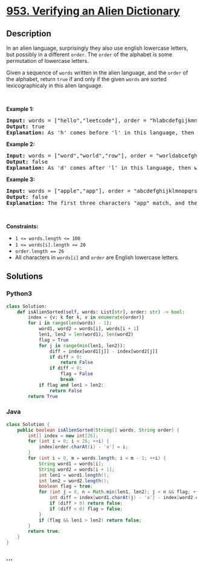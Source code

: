 # [953. Verifying an Alien Dictionary](https://leetcode.com/problems/verifying-an-alien-dictionary)



## Description

<p>In an alien language, surprisingly they also use english lowercase letters, but possibly&nbsp;in a different <code>order</code>. The&nbsp;<code>order</code> of the alphabet&nbsp;is some permutation&nbsp;of lowercase letters.</p>

<p>Given a sequence of <code>words</code>&nbsp;written in the alien language,&nbsp;and the <code>order</code> of the alphabet,&nbsp;return <code>true</code> if and only if the given <code>words</code>&nbsp;are sorted lexicographicaly in this alien language.</p>
<p>&nbsp;</p>
<p><strong>Example 1:</strong></p>

<pre>
<strong>Input:</strong> words = [&quot;hello&quot;,&quot;leetcode&quot;], order = &quot;hlabcdefgijkmnopqrstuvwxyz&quot;
<strong>Output:</strong> true
<strong>Explanation: </strong>As &#39;h&#39; comes before &#39;l&#39; in this language, then the sequence is sorted.
</pre>

<p><strong>Example 2:</strong></p>

<pre>
<strong>Input:</strong> words = [&quot;word&quot;,&quot;world&quot;,&quot;row&quot;], order = &quot;worldabcefghijkmnpqstuvxyz&quot;
<strong>Output:</strong> false
<strong>Explanation: </strong>As &#39;d&#39; comes after &#39;l&#39; in this language, then words[0] &gt; words[1], hence the sequence is unsorted.
</pre>

<p><strong>Example 3:</strong></p>

<pre>
<strong>Input:</strong> words = [&quot;apple&quot;,&quot;app&quot;], order = &quot;abcdefghijklmnopqrstuvwxyz&quot;
<strong>Output:</strong> false
<strong>Explanation: </strong>The first three characters &quot;app&quot; match, and the second string is shorter (in size.) According to lexicographical rules &quot;apple&quot; &gt; &quot;app&quot;, because &#39;l&#39; &gt; &#39;&empty;&#39;, where &#39;&empty;&#39; is defined as the blank character which is less than any other character (<a href="https://en.wikipedia.org/wiki/Lexicographical_order" target="_blank">More info</a>).
</pre>

<p>&nbsp;</p>
<p><strong>Constraints:</strong></p>

<ul>
	<li><code>1 &lt;= words.length &lt;= 100</code></li>
	<li><code>1 &lt;= words[i].length &lt;= 20</code></li>
	<li><code>order.length == 26</code></li>
	<li>All characters in <code>words[i]</code> and <code>order</code> are English lowercase letters.</li>
</ul>


## Solutions

<!-- tabs:start -->

### **Python3**

```python
class Solution:
    def isAlienSorted(self, words: List[str], order: str) -> bool:
        index = {v: k for k, v in enumerate(order)}
        for i in range(len(words) - 1):
            word1, word2 = words[i], words[i + 1]
            len1, len2 = len(word1), len(word2)
            flag = True
            for j in range(min(len1, len2)):
                diff = index[word1[j]] - index[word2[j]]
                if diff > 0:
                    return False
                if diff < 0:
                    flag = False
                    break
            if flag and len1 > len2:
                return False
        return True
```

### **Java**

```java
class Solution {
    public boolean isAlienSorted(String[] words, String order) {
        int[] index = new int[26];
        for (int i = 0; i < 26; ++i) {
            index[order.charAt(i) - 'a'] = i;
        }
        for (int i = 0, m = words.length; i < m - 1; ++i) {
            String word1 = words[i];
            String word2 = words[i + 1];
            int len1 = word1.length();
            int len2 = word2.length();
            boolean flag = true;
            for (int j = 0, n = Math.min(len1, len2); j < n && flag; ++j) {
                int diff = index[word1.charAt(j) - 'a'] - index[word2.charAt(j) - 'a'];
                if (diff > 0) return false;
                if (diff < 0) flag = false;
            }
            if (flag && len1 > len2) return false;
        }
        return true;
    }
}
```

### **...**

```

```

<!-- tabs:end -->
